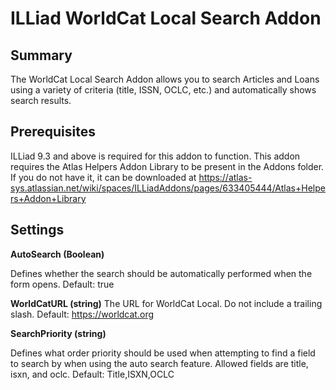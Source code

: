 # ILLiad WorldCat Local Search Addon

## Summary

The WorldCat Local Search Addon allows you to search Articles and Loans using a variety of criteria (title, ISSN, OCLC, etc.) and automatically shows search results.

## Prerequisites
ILLiad 9.3 and above is required for this addon to function.
This addon requires the Atlas Helpers Addon Library to be present in the Addons folder. If you do not have it, it can be downloaded at https://atlas-sys.atlassian.net/wiki/spaces/ILLiadAddons/pages/633405444/Atlas+Helpers+Addon+Library

## Settings

**AutoSearch (Boolean)**

Defines whether the search should be automatically performed when the form opens. Default: true

**WorldCatURL (string)**
The URL for WorldCat Local. Do not include a trailing slash. Default: https://worldcat.org

**SearchPriority (string)**

Defines what order priority should be used when attempting to find a field to search by when using the auto search feature. Allowed fields are title, isxn, and oclc. Default: Title,ISXN,OCLC